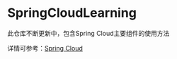# SpringCloudLearning

此仓库不断更新中，包含Spring Cloud主要组件的使用方法

详情可参考：[Spring Cloud](https://blog.csdn.net/m0_37770300/article/category/7825857)

